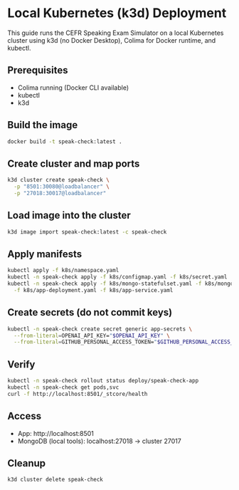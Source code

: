 # Local Kubernetes (k3d) Deployment

This guide runs the CEFR Speaking Exam Simulator on a local Kubernetes cluster using k3d (no Docker Desktop), Colima for Docker runtime, and kubectl.

## Prerequisites
- Colima running (Docker CLI available)
- kubectl
- k3d

## Build the image
```bash
docker build -t speak-check:latest .
```

## Create cluster and map ports
```bash
k3d cluster create speak-check \
  -p "8501:30080@loadbalancer" \
  -p "27018:30017@loadbalancer"
```

## Load image into the cluster
```bash
k3d image import speak-check:latest -c speak-check
```

## Apply manifests
```bash
kubectl apply -f k8s/namespace.yaml
kubectl -n speak-check apply -f k8s/configmap.yaml -f k8s/secret.yaml
kubectl -n speak-check apply -f k8s/mongo-statefulset.yaml -f k8s/mongo-service.yaml \
  -f k8s/app-deployment.yaml -f k8s/app-service.yaml
```

## Create secrets (do not commit keys)
```bash
kubectl -n speak-check create secret generic app-secrets \
  --from-literal=OPENAI_API_KEY="$OPENAI_API_KEY" \
  --from-literal=GITHUB_PERSONAL_ACCESS_TOKEN="$GITHUB_PERSONAL_ACCESS_TOKEN"
```

## Verify
```bash
kubectl -n speak-check rollout status deploy/speak-check-app
kubectl -n speak-check get pods,svc
curl -f http://localhost:8501/_stcore/health
```

## Access
- App: http://localhost:8501
- MongoDB (local tools): localhost:27018 -> cluster 27017

## Cleanup
```bash
k3d cluster delete speak-check
```
